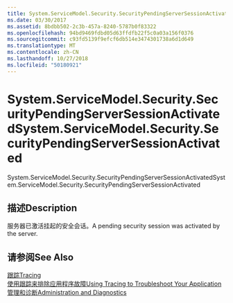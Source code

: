 ```yaml
---
title: System.ServiceModel.Security.SecurityPendingServerSessionActivated
ms.date: 03/30/2017
ms.assetid: 8bdbb502-2c3b-457a-8240-5787b0f83322
ms.openlocfilehash: 94bd9469fdbd05d63ffdfb22f5c0a03a156f0376
ms.sourcegitcommit: c93fd5139f9efcf6db514e3474301738a6d1d649
ms.translationtype: MT
ms.contentlocale: zh-CN
ms.lasthandoff: 10/27/2018
ms.locfileid: "50180921"
---
```

# <a name="systemservicemodelsecuritysecuritypendingserversessionactivated"></a><span data-ttu-id="045b3-102">System.ServiceModel.Security.SecurityPendingServerSessionActivated</span><span class="sxs-lookup"><span data-stu-id="045b3-102">System.ServiceModel.Security.SecurityPendingServerSessionActivated</span></span>
<span data-ttu-id="045b3-103">System.ServiceModel.Security.SecurityPendingServerSessionActivated</span><span class="sxs-lookup"><span data-stu-id="045b3-103">System.ServiceModel.Security.SecurityPendingServerSessionActivated</span></span>  
  
## <a name="description"></a><span data-ttu-id="045b3-104">描述</span><span class="sxs-lookup"><span data-stu-id="045b3-104">Description</span></span>  
 <span data-ttu-id="045b3-105">服务器已激活挂起的安全会话。</span><span class="sxs-lookup"><span data-stu-id="045b3-105">A pending security session was activated by the server.</span></span>  
  
## <a name="see-also"></a><span data-ttu-id="045b3-106">请参阅</span><span class="sxs-lookup"><span data-stu-id="045b3-106">See Also</span></span>  
 [<span data-ttu-id="045b3-107">跟踪</span><span class="sxs-lookup"><span data-stu-id="045b3-107">Tracing</span></span>](../../../../../docs/framework/wcf/diagnostics/tracing/index.md)  
 [<span data-ttu-id="045b3-108">使用跟踪来排除应用程序故障</span><span class="sxs-lookup"><span data-stu-id="045b3-108">Using Tracing to Troubleshoot Your Application</span></span>](../../../../../docs/framework/wcf/diagnostics/tracing/using-tracing-to-troubleshoot-your-application.md)  
 [<span data-ttu-id="045b3-109">管理和诊断</span><span class="sxs-lookup"><span data-stu-id="045b3-109">Administration and Diagnostics</span></span>](../../../../../docs/framework/wcf/diagnostics/index.md)
